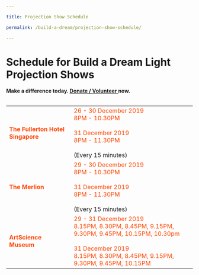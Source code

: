 ```yaml
---

title: Projection Show Schedule

permalink: /build-a-dream/projection-show-schedule/

---
```



# Schedule for Build a Dream Light Projection Shows

**Make a difference today. <a href="https://www.giving.sg/mbsc-build-a-dream">Donate / Volunteer </a> now.**

<table class="table-v">

<table style="width:100%">
    
<tr>
    <td>
     <font color="orangered"><b>The Fullerton Hotel Singapore</b></font>
     <br>
    </td>
    <td>
      <font color="orangered">26 - 30 December 2019</font>
      <font color="orangered"><br>8PM - 10.30PM </font>
      <br> 
      <font color="orangered"><br>31 December 2019</font>
      <font color="orangered"><br>8PM - 11.30PM </font>
      <br>
      <br>
(Every 15 minutes)
      <br>
<tr>
    <td>
     <font color="orangered"><b>The Merlion</b></font>
     <br>
    </td>
    <td>
      <font color="orangered">29 - 30 December 2019</font>
      <font color="orangered"><br>8PM - 10.30PM </font>
      <br> 
      <font color="orangered"><br>31 December 2019</font>
      <font color="orangered"><br>8PM - 11.30PM </font>
      <br>
      <br>
(Every 15 minutes)
      <br>
<tr>
    <td>
     <font color="orangered"><b>ArtScience Museum</b></font>
     <br>      
    </td>
    <td>
      <font color="orangered">29 - 31 December 2019  </font>  
      <font color="orangered"><br>8.15PM, 8.30PM, 8.45PM, 9.15PM, 9.30PM, 9.45PM, 10.15PM, 10.30pm</font>
      <br> 
      <font color="orangered"><br>31 December 2019</font>
      <font color="orangered"><br>8.15PM, 8.30PM, 8.45PM, 9.15PM, 9.30PM, 9.45PM, 10.15PM</font>
      <br>
     </td>
    </tr>




